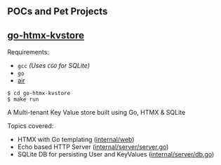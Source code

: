 ## POCs and Pet Projects

## [go-htmx-kvstore](go-htmx-kvstore/)

Requirements:

* `gcc` *(Uses `CGO` for SQLite)*
* `go`
* [air](https://github.com/cosmtrek/air)

```
$ cd go-htmx-kvstore
$ make run
```

A Multi-tenant Key Value store built using Go, HTMX & SQLite

Topics covered:

* HTMX with Go templating ([internal/web](internal/web))
* Echo based HTTP Server ([internal/server/server.go](https://github.com/msharran/labs/blob/main/go-htmx-kvstore/internal/server/server.go))
* SQLite DB for persisting User and KeyValues ([internal/server/db.go](https://github.com/msharran/labs/blob/main/go-htmx-kvstore/internal/server/db.go))
